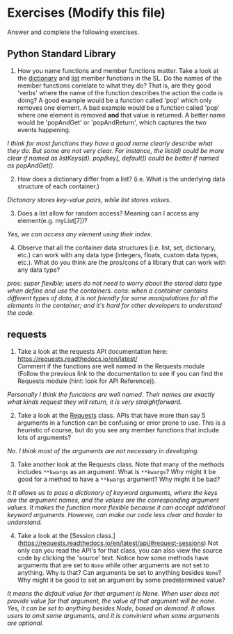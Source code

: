 # Exercises (Modify this file)

Answer and complete the following exercises.

## Python Standard Library

1. How you name functions and member functions matter. Take a look at the [dictionary](https://docs.python.org/3/library/stdtypes.html#typesmapping) 
and [list](https://docs.python.org/3/library/stdtypes.html#sequence-types-list-tuple-range) member functions in the SL. 
Do the names of the member functions correlate to what they do? That is, are they good 'verbs' where the name of the function describes the action the code is doing? A good example would be a function called 'pop' which only removes one element. A bad example would be a function called 'pop' where one element is removed **and** that value is returned. A better name would be 'popAndGet' or 'popAndReturn', which captures the two events happening.

*I think for most functions they have a good name clearly describe what they do. But some are not very clear. For instance, the list(d) could be more clear if named as listKeys(d). pop(key[, default]) could be better if named as popAndGet().*


2. How does a dictionary differ from a list? (i.e. What is the underlying data structure of each container.)

*Dictonary stores key-value pairs, while list stores values.*


3. Does a list allow for random access? Meaning can I access any element(e.g. myList[7])?

*Yes, we can access any element using their index.*


4. Observe that all the container data structures (i.e. list, set, dictionary, etc.) can work with any data type (integers, floats, custom data types, etc.). 
What do you think are the pros/cons of a library that can work with any data type?

*pros: super flexible; users do not need to worry about the stored data type when define and use the containers.*
*cons: when a container contains different types of data, it is not friendly for some manipulations for all the elements in the container; and it's hard for other developers to understand the code.*

## requests

1. Take a look at the requests API documentation here: https://requests.readthedocs.io/en/latest/  
Comment if the functions are well named in the Requests module (Follow the previous link to the documentation to see if you can find the Requests module (hint: look for API Reference)).

*Personally I think the functions are well named. Their names are exactly what kinds request they will return, it is very straightforward.*

2. Take a look at the [Requests](https://requests.readthedocs.io/en/latest/api/#lower-level-classes) class. APIs that have more than say 5 arguments in a function can be confusing or error prone to use. This is a heuristic of course, but do you see any member functions that include lots of arguments?

*No. I think most of the arguments are not necessary in developing.*

3. Take another look at the Requests class. Note that many of the methods includes `**kwargs` as an argument. What is `**kwargs`? Why might it be good for a method to have a `**kwargs` argument? Why might it be bad?  

*It  It allows us to pass a dictionary of keyword arguments, where the keys are the argument names, and the values are the corresponding argument values. It makes the function more flexible because it can accept additional keyword arguments. However,  can make our code less clear and harder to understand.*

4. Take a look at the [Session class.] (https://requests.readthedocs.io/en/latest/api/#request-sessions) Not only can you read the API's for that class, you can also view the source code by clicking the 'source' text. 
Notice how some methods have arguments that are set to `None` while other arguments are not set to anything. Why is that? Can arguments be set to anything besides `None`? Why might it be good to set an argument by some predetermined value?


*It means the default value for that argument is None. When user does not provide value for that argument, the value of that argument will be none.*
*Yes, it can be set to anything besides Node, based on demand.*
*It allows users to omit some arguments, and it is convinient when some arguments are optional.*
